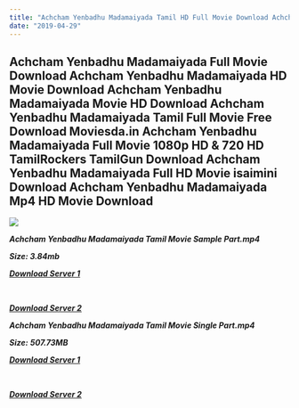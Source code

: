 ```yaml
---
title: "Achcham Yenbadhu Madamaiyada Tamil HD Full Movie Download Achcham Yenbadhu Madamaiyada Tamil HD Movie Download"
date: "2019-04-29"
---
```


## Achcham Yenbadhu Madamaiyada Full Movie Download Achcham Yenbadhu Madamaiyada HD Movie Download Achcham Yenbadhu Madamaiyada Movie HD Download Achcham Yenbadhu Madamaiyada Tamil Full Movie Free Download Moviesda.in Achcham Yenbadhu Madamaiyada Full Movie 1080p HD & 720 HD TamilRockers TamilGun Download Achcham Yenbadhu Madamaiyada Full HD Movie isaimini Download Achcham Yenbadhu Madamaiyada Mp4 HD Movie Download

![](https://images.moviebuff.com/0756d5b5-d654-483b-95c9-c465ebc4095c?w=1000)

**_Achcham Yenbadhu Madamaiyada Tamil Movie Sample Part.mp4_**

**_Size: 3.84mb_**

**_[Download Server 1](http://s1.uptofiles.net//files/Tamil{18b9e36be58349bcedc591cb24b1d58373c4fcb8ec6c90ee99c2d93b5f4aedc9}202016{18b9e36be58349bcedc591cb24b1d58373c4fcb8ec6c90ee99c2d93b5f4aedc9}20Movies/Achcham{18b9e36be58349bcedc591cb24b1d58373c4fcb8ec6c90ee99c2d93b5f4aedc9}20Yenbadhu{18b9e36be58349bcedc591cb24b1d58373c4fcb8ec6c90ee99c2d93b5f4aedc9}20Madamaiyada{18b9e36be58349bcedc591cb24b1d58373c4fcb8ec6c90ee99c2d93b5f4aedc9}20(2016)/Achcham{18b9e36be58349bcedc591cb24b1d58373c4fcb8ec6c90ee99c2d93b5f4aedc9}20Yenbadhu{18b9e36be58349bcedc591cb24b1d58373c4fcb8ec6c90ee99c2d93b5f4aedc9}20Madamaiyada{18b9e36be58349bcedc591cb24b1d58373c4fcb8ec6c90ee99c2d93b5f4aedc9}20(640x360)/Achcham{18b9e36be58349bcedc591cb24b1d58373c4fcb8ec6c90ee99c2d93b5f4aedc9}20Yenbadhu{18b9e36be58349bcedc591cb24b1d58373c4fcb8ec6c90ee99c2d93b5f4aedc9}20Madamaiyada{18b9e36be58349bcedc591cb24b1d58373c4fcb8ec6c90ee99c2d93b5f4aedc9}20HD{18b9e36be58349bcedc591cb24b1d58373c4fcb8ec6c90ee99c2d93b5f4aedc9}20Sample.mp4)_**

**_[  
](http://s1.uptofiles.net//files/Tamil{18b9e36be58349bcedc591cb24b1d58373c4fcb8ec6c90ee99c2d93b5f4aedc9}202016{18b9e36be58349bcedc591cb24b1d58373c4fcb8ec6c90ee99c2d93b5f4aedc9}20Movies/Achcham{18b9e36be58349bcedc591cb24b1d58373c4fcb8ec6c90ee99c2d93b5f4aedc9}20Yenbadhu{18b9e36be58349bcedc591cb24b1d58373c4fcb8ec6c90ee99c2d93b5f4aedc9}20Madamaiyada{18b9e36be58349bcedc591cb24b1d58373c4fcb8ec6c90ee99c2d93b5f4aedc9}20(2016)/Achcham{18b9e36be58349bcedc591cb24b1d58373c4fcb8ec6c90ee99c2d93b5f4aedc9}20Yenbadhu{18b9e36be58349bcedc591cb24b1d58373c4fcb8ec6c90ee99c2d93b5f4aedc9}20Madamaiyada{18b9e36be58349bcedc591cb24b1d58373c4fcb8ec6c90ee99c2d93b5f4aedc9}20(640x360)/Achcham{18b9e36be58349bcedc591cb24b1d58373c4fcb8ec6c90ee99c2d93b5f4aedc9}20Yenbadhu{18b9e36be58349bcedc591cb24b1d58373c4fcb8ec6c90ee99c2d93b5f4aedc9}20Madamaiyada{18b9e36be58349bcedc591cb24b1d58373c4fcb8ec6c90ee99c2d93b5f4aedc9}20HD{18b9e36be58349bcedc591cb24b1d58373c4fcb8ec6c90ee99c2d93b5f4aedc9}20Sample.mp4)_**

**_[Download Server 2](http://s1.uptofiles.net//files/Tamil{18b9e36be58349bcedc591cb24b1d58373c4fcb8ec6c90ee99c2d93b5f4aedc9}202016{18b9e36be58349bcedc591cb24b1d58373c4fcb8ec6c90ee99c2d93b5f4aedc9}20Movies/Achcham{18b9e36be58349bcedc591cb24b1d58373c4fcb8ec6c90ee99c2d93b5f4aedc9}20Yenbadhu{18b9e36be58349bcedc591cb24b1d58373c4fcb8ec6c90ee99c2d93b5f4aedc9}20Madamaiyada{18b9e36be58349bcedc591cb24b1d58373c4fcb8ec6c90ee99c2d93b5f4aedc9}20(2016)/Achcham{18b9e36be58349bcedc591cb24b1d58373c4fcb8ec6c90ee99c2d93b5f4aedc9}20Yenbadhu{18b9e36be58349bcedc591cb24b1d58373c4fcb8ec6c90ee99c2d93b5f4aedc9}20Madamaiyada{18b9e36be58349bcedc591cb24b1d58373c4fcb8ec6c90ee99c2d93b5f4aedc9}20(640x360)/Achcham{18b9e36be58349bcedc591cb24b1d58373c4fcb8ec6c90ee99c2d93b5f4aedc9}20Yenbadhu{18b9e36be58349bcedc591cb24b1d58373c4fcb8ec6c90ee99c2d93b5f4aedc9}20Madamaiyada{18b9e36be58349bcedc591cb24b1d58373c4fcb8ec6c90ee99c2d93b5f4aedc9}20HD{18b9e36be58349bcedc591cb24b1d58373c4fcb8ec6c90ee99c2d93b5f4aedc9}20Sample.mp4)_**

**_Achcham Yenbadhu Madamaiyada Tamil Movie Single Part.mp4_**

**_Size:_**  **_507.73MB_**

**_[Download Server 1](http://s1.uptofiles.net//files/Tamil{18b9e36be58349bcedc591cb24b1d58373c4fcb8ec6c90ee99c2d93b5f4aedc9}202016{18b9e36be58349bcedc591cb24b1d58373c4fcb8ec6c90ee99c2d93b5f4aedc9}20Movies/Achcham{18b9e36be58349bcedc591cb24b1d58373c4fcb8ec6c90ee99c2d93b5f4aedc9}20Yenbadhu{18b9e36be58349bcedc591cb24b1d58373c4fcb8ec6c90ee99c2d93b5f4aedc9}20Madamaiyada{18b9e36be58349bcedc591cb24b1d58373c4fcb8ec6c90ee99c2d93b5f4aedc9}20(2016)/Achcham{18b9e36be58349bcedc591cb24b1d58373c4fcb8ec6c90ee99c2d93b5f4aedc9}20Yenbadhu{18b9e36be58349bcedc591cb24b1d58373c4fcb8ec6c90ee99c2d93b5f4aedc9}20Madamaiyada{18b9e36be58349bcedc591cb24b1d58373c4fcb8ec6c90ee99c2d93b5f4aedc9}20(640x360)/Achcham{18b9e36be58349bcedc591cb24b1d58373c4fcb8ec6c90ee99c2d93b5f4aedc9}20Yenbadhu{18b9e36be58349bcedc591cb24b1d58373c4fcb8ec6c90ee99c2d93b5f4aedc9}20Madamaiyada{18b9e36be58349bcedc591cb24b1d58373c4fcb8ec6c90ee99c2d93b5f4aedc9}20HD.mp4)_**

**_[  
](http://s1.uptofiles.net//files/Tamil{18b9e36be58349bcedc591cb24b1d58373c4fcb8ec6c90ee99c2d93b5f4aedc9}202016{18b9e36be58349bcedc591cb24b1d58373c4fcb8ec6c90ee99c2d93b5f4aedc9}20Movies/Achcham{18b9e36be58349bcedc591cb24b1d58373c4fcb8ec6c90ee99c2d93b5f4aedc9}20Yenbadhu{18b9e36be58349bcedc591cb24b1d58373c4fcb8ec6c90ee99c2d93b5f4aedc9}20Madamaiyada{18b9e36be58349bcedc591cb24b1d58373c4fcb8ec6c90ee99c2d93b5f4aedc9}20(2016)/Achcham{18b9e36be58349bcedc591cb24b1d58373c4fcb8ec6c90ee99c2d93b5f4aedc9}20Yenbadhu{18b9e36be58349bcedc591cb24b1d58373c4fcb8ec6c90ee99c2d93b5f4aedc9}20Madamaiyada{18b9e36be58349bcedc591cb24b1d58373c4fcb8ec6c90ee99c2d93b5f4aedc9}20(640x360)/Achcham{18b9e36be58349bcedc591cb24b1d58373c4fcb8ec6c90ee99c2d93b5f4aedc9}20Yenbadhu{18b9e36be58349bcedc591cb24b1d58373c4fcb8ec6c90ee99c2d93b5f4aedc9}20Madamaiyada{18b9e36be58349bcedc591cb24b1d58373c4fcb8ec6c90ee99c2d93b5f4aedc9}20HD.mp4)_**

**_[Download Server 2](http://s1.uptofiles.net//files/Tamil{18b9e36be58349bcedc591cb24b1d58373c4fcb8ec6c90ee99c2d93b5f4aedc9}202016{18b9e36be58349bcedc591cb24b1d58373c4fcb8ec6c90ee99c2d93b5f4aedc9}20Movies/Achcham{18b9e36be58349bcedc591cb24b1d58373c4fcb8ec6c90ee99c2d93b5f4aedc9}20Yenbadhu{18b9e36be58349bcedc591cb24b1d58373c4fcb8ec6c90ee99c2d93b5f4aedc9}20Madamaiyada{18b9e36be58349bcedc591cb24b1d58373c4fcb8ec6c90ee99c2d93b5f4aedc9}20(2016)/Achcham{18b9e36be58349bcedc591cb24b1d58373c4fcb8ec6c90ee99c2d93b5f4aedc9}20Yenbadhu{18b9e36be58349bcedc591cb24b1d58373c4fcb8ec6c90ee99c2d93b5f4aedc9}20Madamaiyada{18b9e36be58349bcedc591cb24b1d58373c4fcb8ec6c90ee99c2d93b5f4aedc9}20(640x360)/Achcham{18b9e36be58349bcedc591cb24b1d58373c4fcb8ec6c90ee99c2d93b5f4aedc9}20Yenbadhu{18b9e36be58349bcedc591cb24b1d58373c4fcb8ec6c90ee99c2d93b5f4aedc9}20Madamaiyada{18b9e36be58349bcedc591cb24b1d58373c4fcb8ec6c90ee99c2d93b5f4aedc9}20HD.mp4)_**
